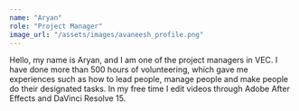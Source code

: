 ```yaml
---
name: "Aryan"
role: "Project Manager"
image_url: "/assets/images/avaneesh_profile.png"
---
```

Hello, my name is Aryan, and I am one of the project managers in VEC. I have done more than 500 hours of volunteering, which gave me experiences such as how to lead people, manage people and make people do their designated tasks. In my free time I edit videos through Adobe After Effects and DaVinci Resolve 15.
